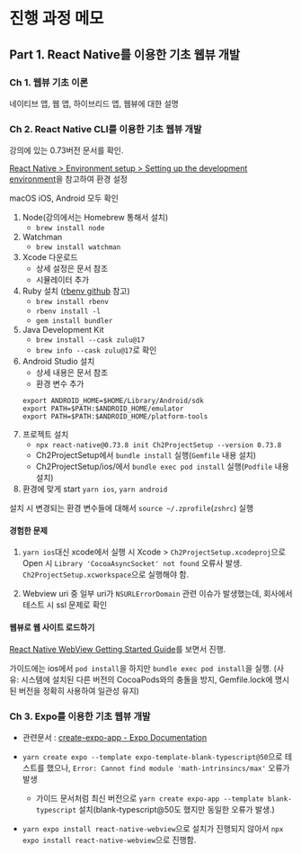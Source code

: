 # 진행 과정 메모

## Part 1. React Native를 이용한 기초 웹뷰 개발

### Ch 1. 웹뷰 기초 이론

네이티브 앱, 웹 앱, 하이브리드 앱, 웹뷰에 대한 설명

### Ch 2. React Native CLI를 이용한 기초 웹뷰 개발

강의에 있는 0.73버전 문서를 확인.

[React Native > Environment setup > Setting up the development environment](https://reactnative.dev/docs/0.73/environment-setup?guide=native)을 참고하여 환경 설정

macOS iOS, Android 모두 확인

1. Node(강의에서는 Homebrew 통해서 설치)
   - `brew install node`
2. Watchman
   - `brew install watchman`
3. Xcode 다운로드
   - 상세 설정은 문서 참조
   - 시뮬레이터 추가
4. Ruby 설치 ([rbenv github](https://github.com/rbenv/rbenv) 참고)
   - `brew install rbenv`
   - `rbenv install -l`
   - `gem install bundler`
5. Java Development Kit
   - `brew install --cask zulu@17`
   - `brew info --cask zulu@17`로 확인
6. Android Studio 설치
   - 상세 내용은 문서 참조
   - 환경 변수 추가
   ```
   export ANDROID_HOME=$HOME/Library/Android/sdk
   export PATH=$PATH:$ANDROID_HOME/emulator
   export PATH=$PATH:$ANDROID_HOME/platform-tools
   ```
7. 프로젝트 설치
   - `npx react-native@0.73.8 init Ch2ProjectSetup --version 0.73.8`
   - Ch2ProjectSetup에서 `bundle install` 실행(`Gemfile` 내용 설치)
   - Ch2ProjectSetup/ios/에서 `bundle exec pod install` 실행(`Podfile` 내용 설치)
8. 환경에 맞게 start `yarn ios`, `yarn android`

설치 시 변경되는 환경 변수들에 대해서 `source ~/.zprofile`(`zshrc`) 실행

#### 경험한 문제

1. `yarn ios`대신 xcode에서 실행 시 Xcode > `Ch2ProjectSetup.xcodeproj`으로 Open 시 `Library 'CocoaAsyncSocket' not found` 오류사 발생. `Ch2ProjectSetup.xcworkspace`으로 실행해야 함.

2. Webview uri 중 일부 uri가 `NSURLErrorDomain` 관련 이슈가 발생했는데, 회사에서 테스트 시 ssl 문제로 확인

#### 웹뷰로 웹 사이트 로드하기

[React Native WebView Getting Started Guide](https://github.com/react-native-webview/react-native-webview/blob/master/docs/Getting-Started.md)를 보면서 진행.

가이드에는 ios에서 `pod install`을 하지만 `bundle exec pod install`을 실행.
(사유: 시스템에 설치된 다른 버전의 CocoaPods와의 충돌을 방지, Gemfile.lock에 명시된 버전을 정확히 사용하여 일관성 유지)

### Ch 3. Expo를 이용한 기초 웹뷰 개발

- 관련문서 : [create-expo-app - Expo Documentation](https://docs.expo.dev/more/create-expo/#--template)

- `yarn create expo --template expo-template-blank-typescript@50`으로 테스트를 했으나, `Error: Cannot find module 'math-intrinsincs/max'` 오류가 발생
  - 가이드 문서처럼 최신 버전으로 `yarn create expo-app --template blank-typescript` 설치(blank-typescript@50도 했지만 동일한 오류가 발생.)
- `yarn expo install react-native-webview`으로 설치가 진행되지 않아서 `npx expo install react-native-webview`으로 진행함.